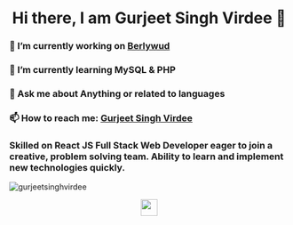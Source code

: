 

<!--
**gurjeetsinghvirdee/gurjeetsinghvirdee** is a ✨ _special_ ✨ repository because its `README.md` (this file) appears on your GitHub profile.

Here are some ideas to get you started:

- 🔭 I’m currently working on ...
- 🌱 I’m currently learning ...
- 👯 I’m looking to collaborate on ...
- 🤔 I’m looking for help with ...
- 💬 Ask me about ...
- 📫 How to reach me: ...
- 😄 Pronouns: ...
- ⚡ Fun fact: ...
-->

<h1 align="center">Hi there, I am Gurjeet Singh Virdee 👋</h1>
  <h3>🔭 I’m currently working on <a href="https://github.com/gurjeetsinghvirdee/Berlywud" target="_blank">Berlywud</a></h3>
  <h3>🌱 I’m currently learning <strong>MySQL & PHP</strong></h3>
  <h3>💬 Ask me about <strong> Anything or related to languages </strong></h3>
  <h3>📫 How to reach me: <a href="https://www.linkedin.com/in/gurjeet-singh-virdee-25a476199/" target="_blank">Gurjeet Singh Virdee</a></h3>
  
  <p align="center">
    <h3>Skilled on React JS Full Stack Web Developer eager to join a creative, problem solving team. Ability to learn and implement new technologies quickly.</h3>
    <img src="https://github-readme-stats.vercel.app/api?username=gurjeetsinghvirdee&show_icons=true" alt="gurjeetsinghvirdee">
  </p>
  
  <p align="center">
    <a src="https://www.linkedin.com/in/gurjeet-singh-virdee-25a476199/" target="_blank"><img src="https://cdn.jsdelivr.net/npm/simple-icons@3.0.1/icons/linkedin.svg"               height="30" width="30"></a>
  </p>
  
